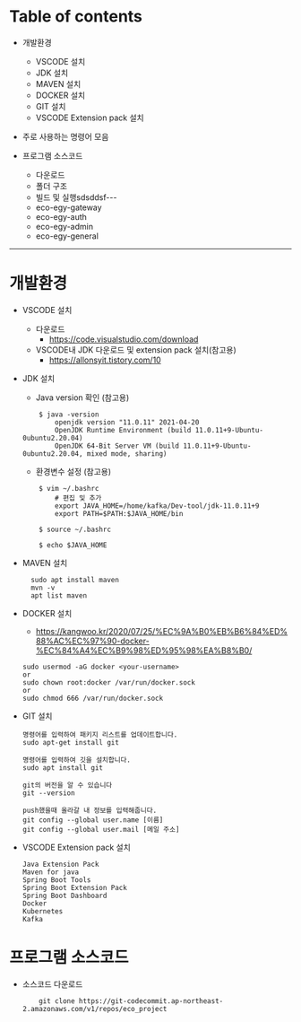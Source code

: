 # Table of contents 
* 개발환경 
    * VSCODE 설치
    * JDK 설치
    * MAVEN 설치
    * DOCKER 설치
    * GIT 설치
    * VSCODE Extension pack 설치


* 주로 사용하는 명령어 모음

* 프로그램 소스코드 
    * 다운로드
    * 폴더 구조
    * 빌드 및 실행sdsddsf---
    * eco-egy-gateway 
    * eco-egy-auth
    * eco-egy-admin
    * eco-egy-general


---  


# 개발환경
- VSCODE 설치
    - 다운로드
      * https://code.visualstudio.com/download
    - VSCODE내 JDK 다운로드 및 extension pack 설치(참고용)
      * https://allonsyit.tistory.com/10

- JDK 설치
    - Java version 확인 (참고용)
    ```
        $ java -version
            openjdk version "11.0.11" 2021-04-20
            OpenJDK Runtime Environment (build 11.0.11+9-Ubuntu-0ubuntu2.20.04)
            OpenJDK 64-Bit Server VM (build 11.0.11+9-Ubuntu-0ubuntu2.20.04, mixed mode, sharing)            
    ```

    
    - 환경변수 설정 (참고용)
    ```
        $ vim ~/.bashrc
            # 편집 및 추가
            export JAVA_HOME=/home/kafka/Dev-tool/jdk-11.0.11+9
            export PATH=$PATH:$JAVA_HOME/bin  
       
        $ source ~/.bashrc
       
        $ echo $JAVA_HOME
    ```

- MAVEN 설치
    ```
      sudo apt install maven
      mvn -v
      apt list maven    
    ```

- DOCKER 설치
    * https://kangwoo.kr/2020/07/25/%EC%9A%B0%EB%B6%84%ED%88%AC%EC%97%90-docker-%EC%84%A4%EC%B9%98%ED%95%98%EA%B8%B0/
    
    ```  
    sudo usermod -aG docker <your-username>
    or
    sudo chown root:docker /var/run/docker.sock 
    or
    sudo chmod 666 /var/run/docker.sock
    ```

- GIT 설치
    ```
    명령어를 입력하여 패키지 리스트를 업데이트합니다.
    sudo apt-get install git
    
    명령어를 입력하여 깃을 설치합니다.
    sudo apt install git
    
    git의 버전을 알 수 있습니다
    git --version
    
    push했을때 올라갈 내 정보를 입력해줍니다.
    git config --global user.name [이름]
    git config --global user.mail [메일 주소]
    ```

- VSCODE Extension pack 설치
    ```
    Java Extension Pack
    Maven for java
    Spring Boot Tools
    Spring Boot Extension Pack
    Spring Boot Dashboard
    Docker
    Kubernetes
    Kafka    
    ```

# 프로그램 소스코드 

- 소스코드 다운로드
    ```
        git clone https://git-codecommit.ap-northeast-2.amazonaws.com/v1/repos/eco_project
    ```
